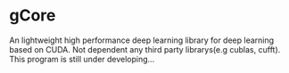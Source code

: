 # gCore
An lightweight high performance deep learning library for deep learning based on CUDA. 
Not dependent any third party librarys(e.g cublas, cufft). This program is still under developing...

